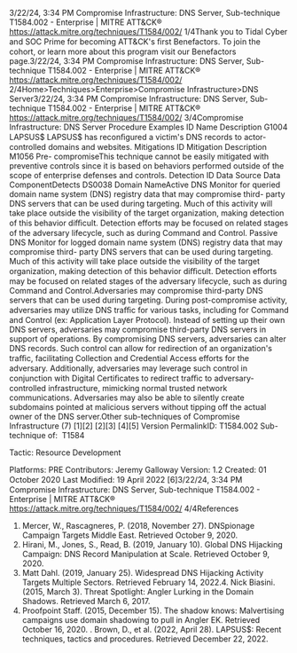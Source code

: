 3/22/24, 3:34 PM Compromise Infrastructure: DNS Server, Sub-technique T1584.002 - Enterprise | MITRE ATT&CK®
https://attack.mitre.org/techniques/T1584/002/ 1/4Thank you to Tidal Cyber and SOC Prime for becoming ATT&CK's ﬁrst Benefactors. To join the cohort, or learn more about this program visit our
Benefactors page.3/22/24, 3:34 PM Compromise Infrastructure: DNS Server, Sub-technique T1584.002 - Enterprise | MITRE ATT&CK®
https://attack.mitre.org/techniques/T1584/002/ 2/4Home>Techniques>Enterprise>Compromise Infrastructure>DNS Server3/22/24, 3:34 PM Compromise Infrastructure: DNS Server, Sub-technique T1584.002 - Enterprise | MITRE ATT&CK®
https://attack.mitre.org/techniques/T1584/002/ 3/4Compromise Infrastructure: DNS Server
Procedure Examples
ID Name Description
G1004 LAPSUS$ LAPSUS$ has reconﬁgured a victim's DNS records to actor-controlled domains and websites.
Mitigations
ID Mitigation Description
M1056 Pre-
compromiseThis technique cannot be easily mitigated with preventive controls since it is based on behaviors performed
outside of the scope of enterprise defenses and controls.
Detection
ID Data Source Data ComponentDetects
DS0038 Domain NameActive DNS Monitor for queried domain name system (DNS) registry data that may compromise third-
party DNS servers that can be used during targeting. Much of this activity will take place
outside the visibility of the target organization, making detection of this behavior diﬃcult.
Detection efforts may be focused on related stages of the adversary lifecycle, such as
during Command and Control.
Passive DNS Monitor for logged domain name system (DNS) registry data that may compromise third-
party DNS servers that can be used during targeting. Much of this activity will take place
outside the visibility of the target organization, making detection of this behavior diﬃcult.
Detection efforts may be focused on related stages of the adversary lifecycle, such as
during Command and Control.Adversaries may compromise third-party DNS servers that can be used during targeting. During post-compromise activity, adversaries may
utilize DNS traﬃc for various tasks, including for Command and Control (ex: Application Layer Protocol). Instead of setting up their own DNS
servers, adversaries may compromise third-party DNS servers in support of operations.
By compromising DNS servers, adversaries can alter DNS records. Such control can allow for redirection of an organization's traﬃc,
facilitating Collection and Credential Access efforts for the adversary. Additionally, adversaries may leverage such control in conjunction
with Digital Certiﬁcates to redirect traﬃc to adversary-controlled infrastructure, mimicking normal trusted network communications.
Adversaries may also be able to silently create subdomains pointed at malicious servers without tipping off the actual owner of the DNS
server.Other sub-techniques of Compromise Infrastructure (7)
[1][2]
[2][3]
[4][5]
Version PermalinkID: T1584.002
Sub-technique of:  T1584

Tactic: Resource Development

Platforms: PRE
Contributors: Jeremy Galloway
Version: 1.2
Created: 01 October 2020
Last Modiﬁed: 19 April 2022
[6]3/22/24, 3:34 PM Compromise Infrastructure: DNS Server, Sub-technique T1584.002 - Enterprise | MITRE ATT&CK®
https://attack.mitre.org/techniques/T1584/002/ 4/4References
1. Mercer, W., Rascagneres, P. (2018, November 27). DNSpionage
Campaign Targets Middle East. Retrieved October 9, 2020.
2. Hirani, M., Jones, S., Read, B. (2019, January 10). Global DNS
Hijacking Campaign: DNS Record Manipulation at Scale.
Retrieved October 9, 2020.
3. Matt Dahl. (2019, January 25). Widespread DNS Hijacking
Activity Targets Multiple Sectors. Retrieved February 14, 2022.4. Nick Biasini. (2015, March 3). Threat Spotlight: Angler Lurking
in the Domain Shadows. Retrieved March 6, 2017.
5. Proofpoint Staff. (2015, December 15). The shadow knows:
Malvertising campaigns use domain shadowing to pull in
Angler EK. Retrieved October 16, 2020.
. Brown, D., et al. (2022, April 28). LAPSUS$: Recent techniques,
tactics and procedures. Retrieved December 22, 2022.